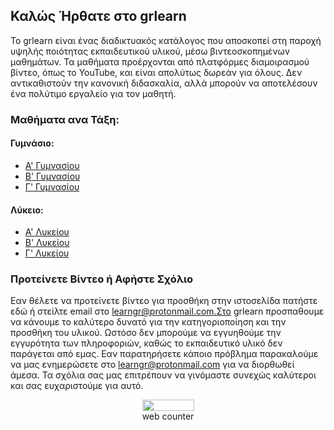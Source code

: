 <link rel="shortcut icon" type="image/jpg" href="/favicon.ico"/>

## Καλώς Ήρθατε στο grlearn
Το grlearn είναι ένας διαδικτυακός κατάλογος που αποσκοπεί στη παροχή υψηλής ποιότητας εκπαιδευτικού υλικού, μέσω βιντεοσκοπημένων μαθημάτων. Τα μαθήματα προέρχονται από πλατφόρμες διαμοιρασμού βίντεο, όπως το YouTube, και είναι απολύτως δωρεάν για όλους. Δεν αντικαθιστούν την κανονική διδασκαλία, αλλά μπορούν να αποτελέσουν ένα πολύτιμο εργαλείο για τον μαθητή.

### Μαθήματα ανα Τάξη:

#### Γυμνάσιο:
- [Α' Γυμνασίου](/agymn)
- [Β' Γυμνασίου](/bgymn)
- [Γ' Γυμνασίου](/cgymn)

#### Λύκειο:
- [Α' Λυκείου](/alyk)
- [Β' Λυκείου](/blyk)
- [Γ' Λυκείου](/clyk)

### Προτείνετε Βίντεο ή Αφήστε Σχόλιο

Εαν θέλετε να προτείνετε βίντεο για προσθήκη στην ιστοσελίδα πατήστε εδώ ή στείλτε email στο learngr@protonmail.com.Στο grlearn προσπαθουμε να κάνουμε το καλύτερο δυνατό για την κατηγοριοποίηση και την προσθήκη του υλικού. Ωστόσο δεν μπορούμε να εγγυηθούμε την εγγυρότητα των πληροφοριών, καθώς το εκπαιδευτικό υλικό δεν παράγεται από εμας. Εαν παρατηρήσετε κάποιο πρόβλημα παρακαλούμε να μας ενημερώσετε στο learngr@protonmail.com για να διορθωθεί άμεσα. Τα σχόλια σας μας επιτρέπουν να γινόμαστε συνεχώς καλύτεροι και σας ευχαριστούμε για αυτό.

<script>if(!sessionStorage.getItem("_swa")&&document.referrer.indexOf(location.protocol+"//"+location.host)!== 0){fetch("https://counter.dev/track?"+new URLSearchParams({referrer:document.referrer,screen:screen.width+"x"+screen.height,user:"ikrigos",utcoffset:"0"}))};sessionStorage.setItem("_swa","1");</script>

<!-- Start of SimpleHitCounter Code -->
<div align="center"><a href="http://www.simplehitcounter.com" target="_blank"><img src="http://simplehitcounter.com/hit.php?uid=714499406&f=16777215&b=0" border="0" height="18" width="83" alt=""></a><br><a href="http://www.simplehitcounter.com" target="_blank" style="text-decoration:none;">web counter</a></div>
<!-- End of SimpleHitCounter Code -->
